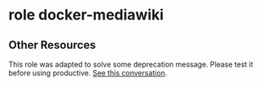 # role docker-mediawiki

## Other Resources
This role was adapted to solve some deprecation message. Please test it before using productive. [See this conversation](https://chatgpt.com/share/6781487e-45fc-800f-a35e-e93f49448176).
